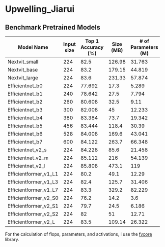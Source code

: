 # Upwelling_Jiarui
## Benchmark Pretrained Models
| Model Name             | Input size | Top 1 Accuracy (%) | Size (MB) | # of Parameters (M) | FLOPs (G) | # of Activations (million) | Latency on CPU (ms) | Latency on ANE (ms) | Latency on GPU (ms) | Cpu/Gpu Operation Ratio | Model Link                                                   |
|------------------------|------------|--------------------|-----------|---------------------|-----------|----------------------------|---------------------|---------------------|---------------------|-------------------------|--------------------------------------------------------------|
| Nextvit_small          | 224        | 82.5               | 126.98    | 31.763              | 5.811     | 18.4387                    | 35.2382             | 3.5006              | 129.4218            | 85/167                  | [Link](https://github.com/bytedance/Next-ViT)                 |
| Nextvit_base           | 224        | 83.2               | 179.15    | 44.819              | 8.294     | 23.7119                    | 49.7409             | 4.4305              | 193.8774            | 129/245                 | [Link](https://github.com/bytedance/Next-ViT)                 |
| Nextvit_large          | 224        | 83.6               | 231.33    | 57.874              | 10.777    | 28.99                      | 66.3024             | 5.2163              | 259.4616            | 173/323                 | [Link](https://github.com/bytedance/Next-ViT)                 |
| Efficientnet_b0        | 224        | 77.692             | 17.3      | 5.289               | 0.422     | 6.75                       | 16.9126             | 1.7491              | 26.7446             | 234/65                  | [Link](https://pytorch.org/vision/main/models/generated/torchvision.models.efficientnet_b0.html) |
| Efficientnet_b1        | 240        | 78.642             | 27.5      | 7.794               | 0.62      | 9.36                       | 23.3418             | 2.5068              | 36.3961             | 326/102                 | [Link](https://pytorch.org/vision/main/models/generated/torchvision.models.efficientnet_b1.html) |
| Efficientnet_b2        | 260        | 80.608             | 32.5      | 9.11                | 0.712     | 9.81                       | 36.6151             | 3.6823              | 42.6457             | 223/219                 | [Link](https://pytorch.org/vision/master/models/generated/torchvision.models.efficientnet_b2.html) |
| Efficientnet_b3        | 300        | 82.008             | 45        | 12.233              | 1.033     | 13.01                      | 65.1021             | 5.5076              | 47.3737             | 76/444                  | [Link](https://pytorch.org/vision/main/models/generated/torchvision.models.efficientnet_b3.html) |
| Efficientnet_b4        | 380        | 83.384             | 73.7      | 19.342              | 1.596     | 17.05                      | 111.996             | 10.374              | 55.6502             | 66/576                  | [Link](https://pytorch.org/vision/main/models/generated/torchvision.models.efficientnet_b4.html) |
| Efficientnet_b5        | 456        | 83.444             | 118.4     | 30.39               | 2.483     | 23.42                      | 262.8067            | 21.99               | 110.4733            | 80/699                  | [Link](https://pytorch.org/vision/main/models/generated/torchvision.models.efficientnet_b5.html) |
| Efficientnet_b6        | 528        | 84.008             | 169.6     | 43.041              | 3.522     | 29.97                      | 490.5762            | 52.0414             | 201.4061            | 92/807                  | [Link](https://pytorch.org/vision/main/models/generated/torchvision.models.efficientnet_b6.html) |
| Efficientnet_b7        | 600        | 84.122             | 263.7     | 66.348              | 5.387     | 40.09                      | 947.5508            | 86.9574             | 364.3727            | 112/984                 | [Link](https://pytorch.org/vision/main/models/generated/torchvision.models.efficientnet_b7.html) |
| Efficientnet_v2_s      | 224        | 84.228             | 85.6      | 21.458              | 2.878     | 12.19                      | 35.8593             | 3.0237              | 48.5658             | 2/501                   | [Link](https://pytorch.org/vision/main/models/efficientnetv2.html) |
| Efficientnet_v2_m      | 224        | 85.112             | 216       | 54.139              | 5.407     | 19.62                      | 70.4114             | 5.3902              | 61.1385             | 2/724                   | [Link](https://pytorch.org/vision/main/models/efficientnetv2.html) |
| Efficientnet_v2_l      | 224        | 85.808             | 473.1     | 119                 | 12.31     | 34.5                       | 126.4621            | 10.8362             | 89.462              | 2/1003                  | [Link](https://pytorch.org/vision/main/models/efficientnetv2.html) |
| Efficientformer_v1_L1  | 224        | 80.2               | 49.1      | 12.29               | 1.302     | 5.53                       | 92.7071             | 1.5094              | 34.8053             | 42/148                  | [Link](https://github.com/snap-research/EfficientFormer)      |
| Efficientformer_v1_L3  | 224        | 82.4               | 125.7     | 31.406              | 3.929     | 12                         | 208.3578            | 2.8547              | 60.2183             | 141/228                 | [Link](https://github.com/snap-research/EfficientFormer)      |
| Efficientformer_v1_L7  | 224        | 83.3               | 329.2     | 82.229              | 10.166    | 24.45                      | 423.6137            | 8.2246              | 89.8642             | 273/308                 | [Link](https://github.com/snap-research/EfficientFormer)      |
| Efficientformer_v2_S0  | 224        | 76.2               | 14.2      | 3.6                 | 0.407     | 5.3                        | 51.3086             | 0.9832              | 23.0806             | 107/121                 | [Link](https://github.com/snap-research/EfficientFormer)      |
| Efficientformer_v2_S1  | 224        | 79.7               | 24.5      | 6.186               | 0.668     | 7.66                       | 77.493              | 1.1349              | 46.6044             | 57/217                  | [Link](https://github.com/snap-research/EfficientFormer)      |
| Efficientformer_v2_S2  | 224        | 82                 | 51        | 12.71               | 1.272     | 11.77                      | 125.7969            | 2.0281              | 72.8974             | 76/350                  | [Link](https://github.com/snap-research/EfficientFormer)      |
| Efficientformer_v2_L   | 224        | 83.5               | 109.14    | 26.322              | 2.952     | 18.54                      | 189.1436            | 2.9518              | 111.8996            | 108/468                 | [Link](https://github.com/snap-research/EfficientFormer)      |

For the calculation of flops, parameters, and activations, I use the [fvcore](https://github.com/facebookresearch/fvcore/blob/main/docs/flop_count.md) library.
